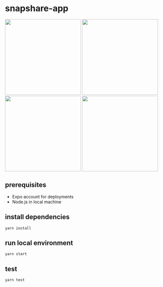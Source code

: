 # snapshare-app

<img src="https://i.imgur.com/7G0EOGp.png" style="width: 250px">

<img src="https://i.imgur.com/0xFQJ8a.png" style="width: 250px">

<img src="https://i.imgur.com/LsPntpM.png" style="width: 250px">

<img src="https://i.imgur.com/2YjxYYO.jpg" style="width: 250px">

## prerequisites
- Expo account for deployments
- Node.js in local machine

## install dependencies

`yarn install`

## run local environment

`yarn start`

## test

`yarn test`
